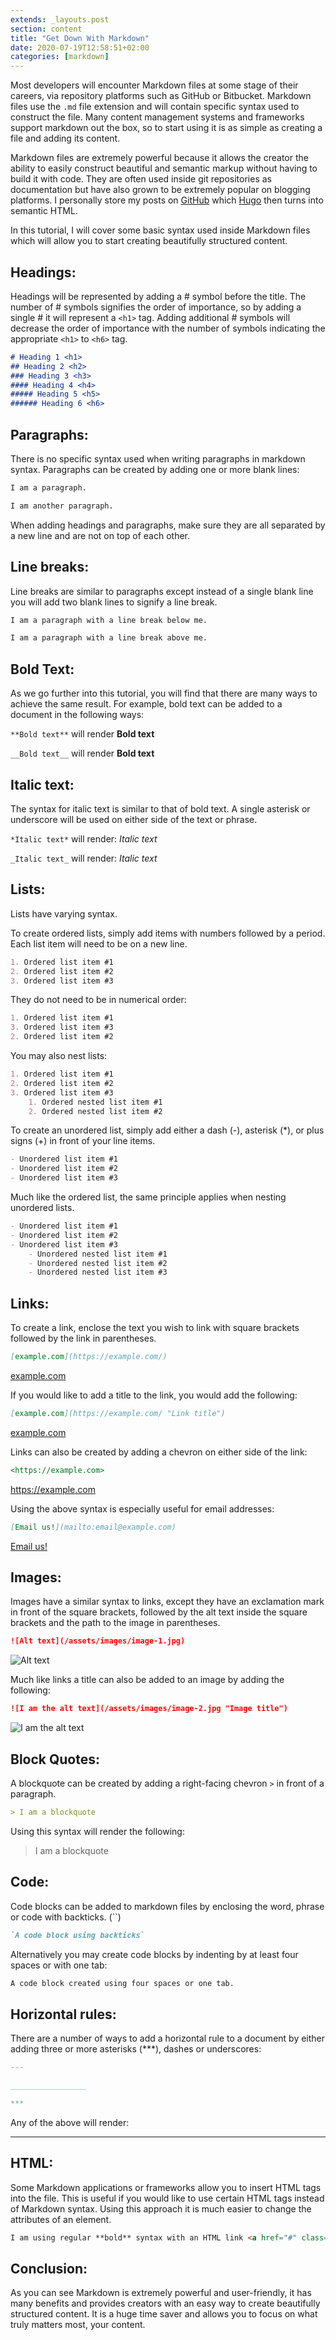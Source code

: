 ```yaml
---
extends: _layouts.post
section: content
title: "Get Down With Markdown"
date: 2020-07-19T12:58:51+02:00
categories: [markdown]
---
```


Most developers will encounter Markdown files at some stage of their careers, via repository platforms such as GitHub or Bitbucket. Markdown files use the `.md` file extension and will contain specific syntax used to construct the file. Many content management systems and frameworks support markdown out the box, so to start using it is as simple as creating a file and adding its content.

Markdown files are extremely powerful because it allows the creator the ability to easily construct beautiful and semantic markup without having to build it with code. They are often used inside git repositories as documentation but have also grown to be extremely popular on blogging platforms. I personally store my posts on [GitHub](https://github.com/jethromay/jethromay.dev/) which [Hugo](https://gohugo.io/) then turns into semantic HTML.

In this tutorial, I will cover some basic syntax used inside Markdown files which will allow you to start creating beautifully structured content.

## Headings:

Headings will be represented by adding a # symbol before the title. The number of # symbols signifies the order of importance, so by adding a single # it will represent a `<h1>` tag. Adding additional # symbols will decrease the order of importance with the number of symbols indicating the appropriate `<h1>` to `<h6>` tag.

```markdown
# Heading 1 <h1>
## Heading 2 <h2>
### Heading 3 <h3>
#### Heading 4 <h4>
##### Heading 5 <h5>
###### Heading 6 <h6>
```

## Paragraphs:

There is no specific syntax used when writing paragraphs in markdown syntax. Paragraphs can be created by adding one or more blank lines:

```markdown
I am a paragraph.

I am another paragraph.
```

When adding headings and paragraphs, make sure they are all separated by a new line and are not on top of each other.

## Line breaks:

Line breaks are similar to paragraphs except instead of a single blank line you will add two blank lines to signify a line break.

```markdown
I am a paragraph with a line break below me.

I am a paragraph with a line break above me.
```

## Bold Text:

As we go further into this tutorial, you will find that there are many ways to achieve the same result. For example, bold text can be added to a document in the following ways:

`**Bold text**` will render **Bold text**

`__Bold text__` will render __Bold text__

## Italic text:

The syntax for italic text is similar to that of bold text. A single asterisk or underscore will be used on either side of the text or phrase.

`*Italic text*` will render: *Italic text*

`_Italic text_` will render: _Italic text_

## Lists:

Lists have varying syntax.

To create ordered lists, simply add items with numbers followed by a period. Each list item will need to be on a new line.

```markdown
1. Ordered list item #1
2. Ordered list item #2
3. Ordered list item #3
```

They do not need to be in numerical order:

```markdown
1. Ordered list item #1
3. Ordered list item #3
2. Ordered list item #2
```

You may also nest lists:

```markdown
1. Ordered list item #1
2. Ordered list item #2
3. Ordered list item #3
    1. Ordered nested list item #1
    2. Ordered nested list item #2
```

To create an unordered list, simply add either a dash (-), asterisk (*), or plus signs (+) in front of your line items.

```markdown
- Unordered list item #1
- Unordered list item #2
- Unordered list item #3
```

Much like the ordered list, the same principle applies when nesting unordered lists.

```markdown
- Unordered list item #1
- Unordered list item #2
- Unordered list item #3
    - Unordered nested list item #1
    - Unordered nested list item #2
    - Unordered nested list item #3
```

## Links:

To create a link, enclose the text you wish to link with square brackets followed by the link in parentheses.

```markdown
[example.com](https://example.com/)
```

[example.com](https://example.com/)

If you would like to add a title to the link, you would add the following:

```markdown
[example.com](https://example.com/ "Link title")
```

[example.com](https://example.com/ "Link title")

Links can also be created by adding a chevron on either side of the link:

```markdown
<https://example.com>
```

<https://example.com>

Using the above syntax is especially useful for email addresses:

```markdown
[Email us!](mailto:email@example.com)
```

 [Email us!](mailto:email@example.com)

## Images:

Images have a similar syntax to links, except they have an exclamation mark in front of the square brackets, followed by the alt text inside the square brackets and the path to the image in parentheses.

```markdown
![Alt text](/assets/images/image-1.jpg)
```

![Alt text](/assets/images/image-1.jpg)

Much like links a title can also be added to an image by adding the following:

```markdown
![I am the alt text](/assets/images/image-2.jpg "Image title")
```

![I am the alt text](/assets/images/image-2.jpg "Image title")

## Block Quotes:

A blockquote can be created by adding a right-facing chevron `>` in front of a paragraph.

```markdown
> I am a blockquote
```

Using this syntax will render the following:

> I am a blockquote

## Code:

Code blocks can be added to markdown files by enclosing the word, phrase or code with backticks. (``)

```markdown
`A code block using backticks`
```

Alternatively you may create code blocks by indenting by at least four spaces or with one tab:

```markdown
A code block created using four spaces or one tab.
```

## Horizontal rules:

There are a number of ways to add a horizontal rule to a document by either adding three or more asterisks (***), dashes or underscores:

```markdown
---

_________________

***
```

Any of the above will render:

***

## HTML:

Some Markdown applications or frameworks allow you to insert HTML tags into the file. This is useful if you would like to use certain HTML tags instead of Markdown syntax. Using this approach it is much easier to change the attributes of an element.

```markdown
I am using regular **bold** syntax with an HTML link <a href="#" class="text-blue-100">Link</a>
```

## Conclusion:

As you can see Markdown is extremely powerful and user-friendly, it has many benefits and provides creators with an easy way to create beautifully structured content. It is a huge time saver and allows you to focus on what truly matters most, your content.

